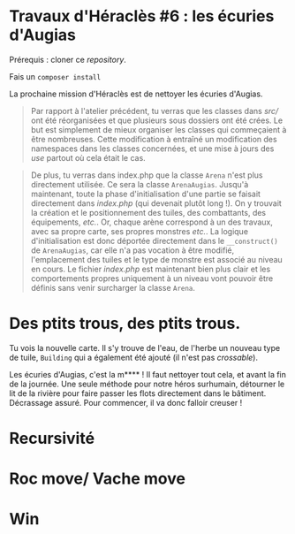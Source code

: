 # Travaux d'Héraclès #6 : les écuries d'Augias
 
Prérequis : cloner ce *repository*.

Fais un `composer install`

La prochaine mission d'Héraclès est de nettoyer les écuries d'Augias.

> Par rapport à l'atelier précédent, tu verras que les classes dans *src/* ont été réorganisées et que plusieurs sous dossiers ont été crées. Le but est simplement de mieux organiser les classes qui commeçaient à être nombreuses. Cette modification à entraîné un modification des namespaces dans les classes concernées, et une mise à jours des *use* partout où cela était le cas. 

> De plus, tu verras dans index.php que la classe `Arena` n'est plus directement utilisée. Ce sera la classe `ArenaAugias`. Jusqu'à maintenant, toute la phase d'initialisation d'une partie se faisait directement dans *index.php* (qui devenait plutôt long !). On y trouvait la création et le positionnement des tuiles, des combattants, des équipements, *etc.*. Or, chaque arène correspond à un des travaux, avec sa propre carte, ses propres monstres *etc.*. La logique d'initialisation est donc déportée directement dans le `__construct()` de `ArenaAugias`, car elle n'a pas vocation à être modifié, l'emplacement des tuiles et le type de monstre est associé au niveau en cours. Le fichier *index.php* est maintenant bien plus clair et les comportements propres uniquement à un niveau vont pouvoir être définis sans venir surcharger la classe `Arena`.

# Des ptits trous, des ptits trous.
Tu vois la nouvelle carte. Il s'y trouve de l'eau, de l'herbe un nouveau type de tuile, `Building` qui a également été ajouté (il n'est pas *crossable*).

Les écuries d'Augias, c'est la m**** ! Il faut nettoyer tout cela, et avant la fin de la journée. Une seule méthode pour notre héros surhumain, détourner le lit de la rivière pour faire passer les flots directement dans le bâtiment. Décrassage assuré. Pour commencer, il va donc falloir creuser !

# Recursivité

# Roc move/ Vache move

# Win
